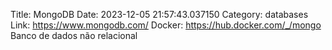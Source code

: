 Title: MongoDB
Date: 2023-12-05 21:57:43.037150
Category: databases
Link: https://www.mongodb.com/
Docker: https://hub.docker.com/_/mongo
Banco de dados não relacional
